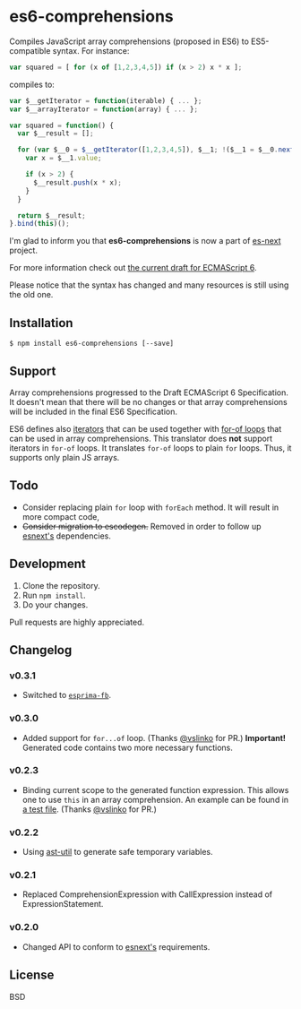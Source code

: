 # es6-comprehensions

Compiles JavaScript array comprehensions (proposed in ES6) to ES5-compatible syntax. For instance:

```js
var squared = [ for (x of [1,2,3,4,5]) if (x > 2) x * x ];
```

compiles to:

```js
var $__getIterator = function(iterable) { ... };
var $__arrayIterator = function(array) { ... };

var squared = function() {
  var $__result = [];

  for (var $__0 = $__getIterator([1,2,3,4,5]), $__1; !($__1 = $__0.next()).done; ) {
    var x = $__1.value;

    if (x > 2) {
      $__result.push(x * x);
    }
  }

  return $__result;
}.bind(this)();
```

I'm glad to inform you that **es6-comprehensions** is now a part of [es-next](https://github.com/square/esnext) project.

For more information check out [the current draft for ECMAScript 6](http://people.mozilla.org/~jorendorff/es6-draft.html#sec-array-comprehension).

Please notice that the syntax has changed and many resources is still using the old one.

## Installation

```
$ npm install es6-comprehensions [--save]
```

## Support

Array comprehensions progressed to the Draft ECMAScript 6 Specification. It doesn't mean that there will be no changes or that array comprehensions will be included in the final ES6 Specification.

ES6 defines also [iterators](http://tc39wiki.calculist.org/es6/iterators/) that can be used together with [for-of loops](http://tc39wiki.calculist.org/es6/for-of/) that can be used in array comprehensions. This translator does **not** support iterators in `for-of` loops. It translates `for-of` loops to plain `for` loops. Thus, it supports only plain JS arrays.

## Todo

* Consider replacing plain `for` loop with `forEach` method. It will result in more compact code,
* ~~Consider migration to escodegen.~~ Removed in order to follow up [esnext's](https://github.com/square/esnext) dependencies.

## Development

1. Clone the repository.
2. Run `npm install`.
3. Do your changes.

Pull requests are highly appreciated.

## Changelog

### v0.3.1

* Switched to [`esprima-fb`](https://github.com/facebook/esprima).

### v0.3.0

* Added support for `for...of` loop. (Thanks [@vslinko](https://github.com/vslinko) for PR.) **Important!** Generated code contains two more necessary functions.

### v0.2.3

* Binding current scope to the generated function expression. This allows one to use `this` in an array comprehension. An example can be found in [a test file](https://github.com/dreame4/es6-comprehensions/blob/master/test/parser_test.js#L48). (Thanks [@vslinko](https://github.com/vslinko) for PR.)

### v0.2.2

* Using [ast-util](https://github.com/square/ast-util) to generate safe temporary variables.

### v0.2.1

* Replaced ComprehensionExpression with CallExpression instead of ExpressionStatement.

### v0.2.0

* Changed API to conform to [esnext's](https://github.com/square/esnext) requirements.

## License

BSD
